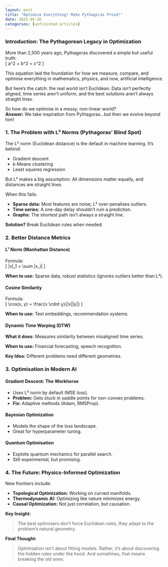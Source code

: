 ```yaml
---
layout: post
title: "Optimise Everything! Make Pythagoras Proud!"
date: 2025-05-26
categories: [unfinished articles]
---
```



### Introduction: The Pythagorean Legacy in Optimization

More than 2,500 years ago, Pythagoras discovered a simple but useful truth:  
\[ a^2 + b^2 = c^2 \]

This equation laid the foundation for how we measure, compare, and optimise everything in mathematics, physics, and now, artificial intelligence.

But here’s the catch: the real world isn’t Euclidean. Data isn’t perfectly aligned, time series aren’t uniform, and the best solutions aren’t always straight lines.

So how do we optimise in a messy, non-linear world?  
**Answer:** We take inspiration from Pythagoras...but then we evolve beyond him!

### 1. The Problem with L² Norms (Pythagoras’ Blind Spot)

The L² norm (Euclidean distance) is the default in machine learning. It’s behind:

- Gradient descent
- k-Means clustering
- Least squares regression

But L² makes a big assumption: All dimensions matter equally, and distances are straight lines.

When this fails:

- **Sparse data:** Most features are noise; L² over-penalises outliers.
- **Time series:** A one-day delay shouldn’t ruin a prediction.
- **Graphs:** The shortest path isn’t always a straight line.

**Solution?** Break Euclidean rules when needed.

### 2. Better Distance Metrics

#### L¹ Norm (Manhattan Distance)

Formula:  
\[ \|x\|_1 = \sum |x_i| \]

**When to use:** Sparse data, robust statistics (ignores outliers better than L²).

#### Cosine Similarity

Formula:  
\[ \cos(x, y) = \frac{x \cdot y}{\|x\|\|y\|} \]

**When to use:** Text embeddings, recommendation systems.


#### Dynamic Time Warping (DTW)

**What it does:** Measures similarity between misaligned time series.

**When to use:** Financial forecasting, speech recognition.


**Key Idea:** Different problems need different geometries.


### 3. Optimisation in Modern AI

#### Gradient Descent: The Workhorse

- Uses L² norm by default (MSE loss).
- **Problem:** Gets stuck in saddle points for non-convex problems.
- **Fix:** Adaptive methods (Adam, RMSProp).


#### Bayesian Optimization

- Models the shape of the loss landscape.
- Great for hyperparameter tuning.


#### Quantum Optimisation

- Exploits quantum mechanics for parallel search.
- Still experimental, but promising.


### 4. The Future: Physics-Informed Optimization

New frontiers include:

- **Topological Optimization:** Working on curved manifolds.
- **Thermodynamic AI:** Optimizing like nature minimizes energy.
- **Causal Optimization:** Not just correlation, but causation.


**Key Insight:**  
> The best optimisers don’t force Euclidean rules, they adapt to the problem’s natural geometry.

**Final Thought:**  
> Optimisation isn’t about fitting models. Rather, it’s about discovering the hidden rules under the hood. And sometimes, that means breaking the old ones.



